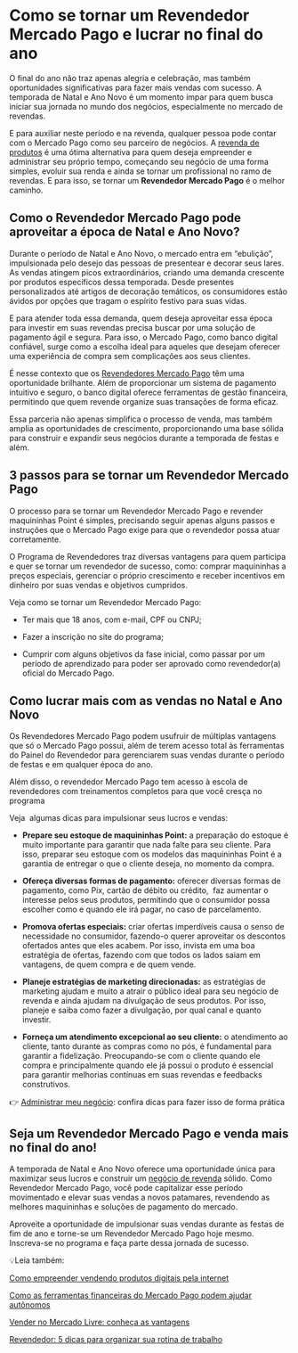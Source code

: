 # Como se tornar um Revendedor Mercado Pago e lucrar no final do ano

O final do ano não traz apenas alegria e celebração, mas também oportunidades significativas para fazer mais vendas com sucesso. A temporada de Natal e Ano Novo é um momento ímpar para quem busca iniciar sua jornada no mundo dos negócios, especialmente no mercado de revendas.

E para auxiliar neste período e na revenda, qualquer pessoa pode contar com o Mercado Pago como seu parceiro de negócios. A [revenda de produtos](https://meubolso.mercadopago.com.br/revenda-de-produtos) é uma ótima alternativa para quem deseja empreender e administrar seu próprio tempo, começando seu negócio de uma forma simples, evoluir sua renda e ainda se tornar um profissional no ramo de revendas. E para isso, se tornar um **Revendedor Mercado Pago** é o melhor caminho.

## Como o Revendedor Mercado Pago pode aproveitar a época de Natal e Ano Novo?

Durante o período de Natal e Ano Novo, o mercado entra em “ebulição”, impulsionada pelo desejo das pessoas de presentear e decorar seus lares. As vendas atingem picos extraordinários, criando uma demanda crescente por produtos específicos dessa temporada. Desde presentes personalizados até artigos de decoração temáticos, os consumidores estão ávidos por opções que tragam o espírito festivo para suas vidas.

E para atender toda essa demanda, quem deseja aproveitar essa época para investir em suas revendas precisa buscar por uma solução de pagamento ágil e segura. Para isso, o Mercado Pago, como banco digital confiável, surge como a escolha ideal para aqueles que desejam oferecer uma experiência de compra sem complicações aos seus clientes.

É nesse contexto que os [Revendedores Mercado Pago](https://meubolso.mercadopago.com.br/revendedores-mercado-pago) têm uma oportunidade brilhante. Além de proporcionar um sistema de pagamento intuitivo e seguro, o banco digital oferece ferramentas de gestão financeira, permitindo que quem revende organize suas transações de forma eficaz.

Essa parceria não apenas simplifica o processo de venda, mas também amplia as oportunidades de crescimento, proporcionando uma base sólida para construir e expandir seus negócios durante a temporada de festas e além.

## 3 passos para se tornar um Revendedor Mercado Pago

O processo para se tornar um Revendedor Mercado Pago e revender maquininhas Point é simples, precisando seguir apenas alguns passos e instruções que o Mercado Pago exige para que o revendedor possa atuar corretamente.

O Programa de Revendedores traz diversas vantagens para quem participa e quer se tornar um revendedor de sucesso, como: comprar maquininhas a preços especiais, gerenciar o próprio crescimento e receber incentivos em dinheiro por suas vendas e objetivos cumpridos.

Veja como se tornar um Revendedor Mercado Pago:

- Ter mais que 18 anos, com e-mail, CPF ou CNPJ; 

- Fazer a inscrição no site do programa; 

- Cumprir com alguns objetivos da fase inicial, como passar por um período de aprendizado para poder ser aprovado como revendedor(a) oficial do Mercado Pago. 

## Como lucrar mais com as vendas no Natal e Ano Novo

Os Revendedores Mercado Pago podem usufruir de múltiplas vantagens que só o Mercado Pago possui, além de terem acesso total às ferramentas do Painel do Revendedor para gerenciarem suas vendas durante o período de festas e em qualquer época do ano.

Além disso, o revendedor Mercado Pago tem acesso à escola de revendedores com treinamentos completos para que você cresça no programa

Veja  algumas dicas para impulsionar seus lucros e vendas:

- **Prepare seu estoque de maquininhas Point:** a preparação do estoque é muito importante para garantir que nada falte para seu cliente. Para isso, preparar seu estoque com os modelos das maquininhas Point é a garantia de entregar o que o cliente deseja, no momento da compra. 

- **Ofereça diversas formas de pagamento:** oferecer diversas formas de pagamento, como Pix, cartão de débito ou crédito,  faz aumentar o interesse pelos seus produtos, permitindo que o consumidor possa escolher como e quando ele irá pagar, no caso de parcelamento.

- **Promova ofertas especiais:** criar ofertas imperdíveis causa o senso de necessidade no consumidor, fazendo-o querer aproveitar os descontos ofertados antes que eles acabem. Por isso, invista em uma boa estratégia de ofertas, fazendo com que todos os lados saiam em vantagens, de quem compra e de quem vende. 

- **Planeje estratégias de marketing direcionadas:** as estratégias de marketing ajudam e muito a atrair o público ideal para seu negócio de revenda e ainda ajudam na divulgação de seus produtos. Por isso, planeje e saiba como fazer a divulgação, por qual canal e quanto investir. 

- **Forneça um atendimento excepcional ao seu cliente:** o atendimento ao cliente, tanto durante as compras como no pós, é fundamental para garantir a fidelização. Preocupando-se com o cliente quando ele compra e principalmente quando ele já possui o produto é essencial para garantir melhorias contínuas em suas revendas e feedbacks construtivos.

👉 [Administrar meu negócio](https://empreendedores.mercadopago.com.br/guia-completo-para-gerenciar-um-pequeno-negocio): confira dicas para fazer isso de forma prática

## Seja um Revendedor Mercado Pago e venda mais no final do ano!

A temporada de Natal e Ano Novo oferece uma oportunidade única para maximizar seus lucros e construir um [negócio de revenda](https://meubolso.mercadopago.com.br/expanda-seu-negocio-de-revenda-com-mercado-pago) sólido. Como Revendedor Mercado Pago, você pode capitalizar esse período movimentado e elevar suas vendas a novos patamares, revendendo as melhores maquininhas e soluções de pagamento do mercado.

Aproveite a oportunidade de impulsionar suas vendas durante as festas de fim de ano e torne-se um Revendedor Mercado Pago hoje mesmo. Inscreva-se no programa e faça parte dessa jornada de sucesso.

💡Leia também:

[Como empreender vendendo produtos digitais pela internet](https://meubolso.mercadopago.com.br/produtos-digitais)

[Como as ferramentas financeiras do Mercado Pago podem ajudar autônomos](https://meubolso.mercadopago.com.br/ferramentas-financeiras-mercado-pago-autonomos)

[Vender no Mercado Livre: conheça as vantagens](https://meubolso.mercadopago.com.br/vantagens-de-vender-no-mercado-livre)

[Revendedor: 5 dicas para organizar sua rotina de trabalho](https://meubolso.mercadopago.com.br/revendedor-dicas-para-organizar-rotina)